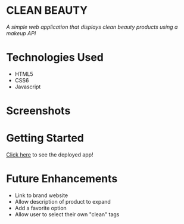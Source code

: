 # CLEAN BEAUTY
*A simple web application that displays clean beauty products using a makeup API*

# Technologies Used
* HTML5
* CSS6
* Javascript

# Screenshots

# Getting Started
[Click here](www.google.com) to see the deployed app!

# Future Enhancements
* Link to brand website
* Allow description of product to expand
* Add a favorite option
* Allow user to select their own "clean" tags
